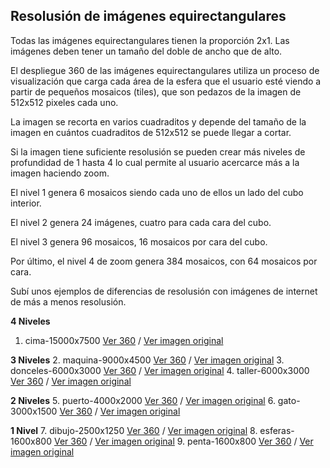 ## Resolusión de imágenes equirectangulares

Todas las imágenes equirectangulares tienen la proporción 2x1. Las imágenes deben tener un tamaño del doble de ancho que de alto.

El despliegue 360 de las imágenes equirectangulares utiliza un proceso de visualización que carga cada área de la esfera que el usuario esté viendo a partir de pequeños mosaicos (tiles), que son pedazos de la imagen de 512x512 pixeles cada uno.

La imagen se recorta en varios cuadraditos y depende del tamaño de la imagen en cuántos cuadraditos de 512x512 se puede llegar a cortar.

Si la imagen tiene suficiente resolusión se pueden crear más niveles de profundidad de 1 hasta 4 lo cual permite al usuario acercarce más a la imagen haciendo zoom.

El nivel 1 genera 6 mosaicos siendo cada uno de ellos un lado del cubo interior.

El nivel 2 genera 24 imágenes, cuatro para cada cara del cubo.

El nivel 3 genera 96 mosaicos, 16 mosaicos por cara del cubo.

Por último, el nivel 4 de zoom genera 384 mosaicos, con 64 mosaicos por cara.

Subí unos ejemplos de diferencias de resolusión con imágenes de internet de más a menos resolusión.

**4 Niveles**
1. cima-15000x7500 [Ver 360](https://sanxofon.github.io/museomates/salas/#0-cima-15000x7500) / [Ver imagen original](er/cima-15000x7500.jpg)

**3 Niveles**
2. maquina-9000x4500 [Ver 360](https://sanxofon.github.io/museomates/salas/#1-maquina-9000x4500) / [Ver imagen original](er/maquina-9000x4500.jpg)
3. donceles-6000x3000 [Ver 360](https://sanxofon.github.io/museomates/salas/#2-donceles-6000x3000) / [Ver imagen original](er/donceles-6000x3000.jpg)
4. taller-6000x3000 [Ver 360](https://sanxofon.github.io/museomates/salas/#3-taller-6000x3000) / [Ver imagen original](er/taller-6000x3000.jpg)

**2 Niveles**
5. puerto-4000x2000 [Ver 360](https://sanxofon.github.io/museomates/salas/#4-puerto-4000x2000) / [Ver imagen original](er/puerto-4000x2000.jpg)
6. gato-3000x1500 [Ver 360](https://sanxofon.github.io/museomates/salas/#5-gato-3000x1500) / [Ver imagen original](er/gato-3000x1500.jpg)

**1 Nivel**
7. dibujo-2500x1250 [Ver 360](https://sanxofon.github.io/museomates/salas/#6-dibujo-2500x1250) / [Ver imagen original](er/dibujo-2500x1250.jpg)
8. esferas-1600x800 [Ver 360](https://sanxofon.github.io/museomates/salas/#7-esferas-1600x800) / [Ver imagen original](er/esferas-1600x800.jpg)
9. penta-1600x800 [Ver 360](https://sanxofon.github.io/museomates/salas/#8-penta-1600x800) / [Ver imagen original](er/penta-1600x800.jpg)